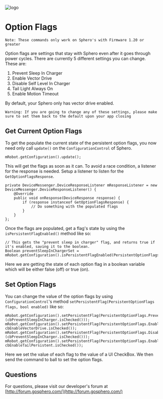 ![logo](http://update.orbotix.com/developer/sphero-small.png)

# Option Flags

	Note: These commands only work on Sphero's with Firmware 1.20 or greater 

Option flags are settings that stay with Sphero even after it goes through power cycles.  There are currently 5 different settings you can change.  These are:

1.  Prevent Sleep In Charger
2.  Enable Vector Drive
3.  Disable Self Level In Charger
4.  Tail Light Always On
5.  Enable Motion Timeout

By default, your Sphero only has vector drive enabled.  

	Warning: If you are going to change any of these settings, please make sure to set them back to the default upon your app closing
	
## Get Current Option Flags


To get the populate the current state of the persistent option flags, you now need only call `update()` on the `ConfigurationControl` of Sphero.

	mRobot.getConfiguration().update();
	
This will get the flags as soon as it can. To avoid a race condition, a listener for the response is needed. Setup a listener to listen for the `GetOptionFlagsResponse`.

	private DeviceMessenger.DeviceResponseListener mResponseListener = new DeviceMessenger.DeviceResponseListener() {
        @Override
        public void onResponse(DeviceResponse response) {
            if (response instanceof GetOptionFlagsResponse) {
                // Do something with the populated flags
            }
        }
    };

Once the flags are populated, get a flag's state by using the `isPersistentFlagEnabled()` method like so:

	// This gets the "prevent sleep in charger" flag, and returns true if it's enabled, saving it to the boolean. 
	Boolean preventSleepInChargerSet = mRobot.getConfiguration().isPersistentFlagEnabled(PersistentOptionFlags.PreventSleepInCharger);
	
Here we are getting the state of each option flag in a boolean variable which will be either false (off) or true (on).

## Set Option Flags

You can change the value of the option flags by using `ConfigurationControl`'s method `setPersistentFlag(PersistentOptionFlags flags, bool enabled)` like so:

	mRobot.getConfiguration().setPersistentFlag(PersistentOptionFlags.PreventSleepInCharger, (cbPreventSleepInCharger.isChecked()));
	mRobot.getConfiguration().setPersistentFlag(PersistentOptionFlags.EnableVectorDrive, cbEnableVectorDrive.isChecked());
   	mRobot.getConfiguration().setPersistentFlag(PersistentOptionFlags.DisableSelfLevelInCharger, (cbPreventSleepInCharger.isChecked()));
    mRobot.getConfiguration().setPersistentFlag(PersistentOptionFlags.EnablePersistentTailLight, cbEnableTailPersistent.isChecked());
    
    
Here we set the value of each flag to the value of a UI CheckBox.  We then send the command to ball to set the option flags.
## Questions

For questions, please visit our developer's forum at [http://forum.gosphero.com/](http://forum.gosphero.com/)

	  